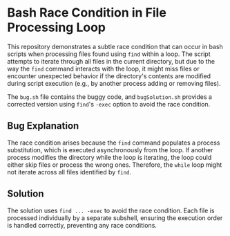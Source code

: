 # Bash Race Condition in File Processing Loop

This repository demonstrates a subtle race condition that can occur in bash scripts when processing files found using `find` within a loop.  The script attempts to iterate through all files in the current directory, but due to the way the `find` command interacts with the loop, it might miss files or encounter unexpected behavior if the directory's contents are modified during script execution (e.g., by another process adding or removing files).

The `bug.sh` file contains the buggy code, and `bugSolution.sh` provides a corrected version using `find`'s `-exec` option to avoid the race condition.

## Bug Explanation

The race condition arises because the `find` command populates a process substitution, which is executed asynchronously from the loop.  If another process modifies the directory while the loop is iterating, the loop could either skip files or process the wrong ones.  Therefore, the `while` loop might not iterate across all files identified by `find`. 

## Solution

The solution uses `find ... -exec` to avoid the race condition. Each file is processed individually by a separate subshell, ensuring the execution order is handled correctly, preventing any race conditions.